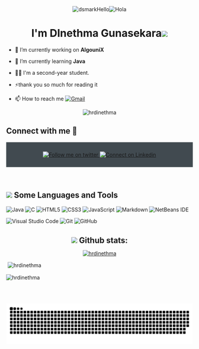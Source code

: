 <div align="center"><img alt="dsmark" height="37px" width="40px" src="https://c.tenor.com/P7zWdgA3E2EAAAAi/spunchbob-the-g.gif"></img>Hello<img alt="Hola" height="30px" width="40px" src="https://emojipedia-us.s3.amazonaws.com/source/skype/289/ghost_1f47b.png"></img>

</div>

<h1 align="center"><b>I'm DInethma Gunasekara</b><img src="https://media.giphy.com/media/hvRJCLFzcasrR4ia7z/giphy.gif" width="35"></h1>
<!--<p align="right"> <img src="https://media.giphy.com/media/L8K62iTDkzGX6/giphy.gif" width="400" />-->

- 🔭 I’m currently working on **AlgouniX** 
- 🌱 I’m currently learning **Java**
- 👨‍💻 I'm a second-year student.
- ⚡thank you so much for reading it

- 📫 How to reach me <a href="mailto:h.r.dinethma@gmail.com@gmail.com?subject=Hello%20Sameer"><img src="https://img.shields.io/badge/gmail-%23D14836.svg?&style=for-the-badge&logo=gmail&logoColor=white" alt="Gmail"/></a>&nbsp;

<p align="center"><img src="https://komarev.com/ghpvc/?username=hrdinethma&label=Profile%20views&color=0e75b6&style=flat" alt="hrdinethma" /> </p>

## Connect with me 🚀

<div align="center">


<div align="center" style="background:#414a50; padding: 25px 0;">
    <a href="">
        <img src="https://raw.githubusercontent.com/Iwi4a/iwi4a/master/assets/twitter.svg" alt="Follow me on twitter">
    </a>
     <a href="">
        <img src="https://raw.githubusercontent.com/Iwi4a/iwi4a/master/assets/linkedin.svg" alt="Connect on Linkedin">
    </a>
</div>
  
</div>  
<br/>
<br/>  

## <img src="https://media2.giphy.com/media/QssGEmpkyEOhBCb7e1/giphy.gif?cid=ecf05e47a0n3gi1bfqntqmob8g9aid1oyj2wr3ds3mg700bl&rid=giphy.gif" width="50px"> Some Languages and Tools
![Java](https://img.shields.io/badge/java-%23ED8B00.svg?style=for-the-badge&logo=java&logoColor=white) ![C](https://img.shields.io/badge/c-%2300599C.svg?style=for-the-badge&logo=c&logoColor=white) ![HTML5](https://img.shields.io/badge/html5-%23E34F26.svg?style=for-the-badge&logo=html5&logoColor=white) ![CSS3](https://img.shields.io/badge/css3-%231572B6.svg?style=for-the-badge&logo=css3&logoColor=white) ![JavaScript](https://img.shields.io/badge/javascript-%23323330.svg?style=for-the-badge&logo=javascript&logoColor=%23F7DF1E) ![Markdown](https://img.shields.io/badge/markdown-%23000000.svg?style=for-the-badge&logo=markdown&logoColor=white) ![NetBeans IDE](https://img.shields.io/badge/NetBeansIDE-1B6AC6.svg?style=for-the-badge&logo=apache-netbeans-ide&logoColor=white) 

![Visual Studio Code](https://img.shields.io/badge/Visual%20Studio%20Code-0078d7.svg?style=for-the-badge&logo=visual-studio-code&logoColor=white) ![Git](https://img.shields.io/badge/git-%23F05033.svg?style=for-the-badge&logo=git&logoColor=white) ![GitHub](https://img.shields.io/badge/github-%23121011.svg?style=for-the-badge&logo=github&logoColor=white) 
<br/>
<br/>
<h2 align="center" style="margin: 5px 10px;"><img src="https://media.giphy.com/media/2Wg89Ea84IMmkxMngo/giphy.gif" height="30"> Github stats:</h2>
<p align="center"> <a href="https://github.com/ryo-ma/github-profile-trophy"><img src="https://github-profile-trophy.vercel.app/?username=hrdinethma" alt="hrdinethma" /></a> </p>
<p>&nbsp;<img align="center" src="https://github-readme-stats.vercel.app/api?username=hrdinethma&show_icons=true&locale=en" alt="hrdinethma" /></p>
<p><img align="center" src="https://github-readme-streak-stats.herokuapp.com/?user=hrdinethma&" alt="hrdinethma" /></p>
<br/><br/>


<p align="center">
  <img  src="https://raw.githubusercontent.com/Elanza-48/Elanza-48/main/resources/img/github-contribution-grid-snake.svg"
    alt="example" />
</p>
